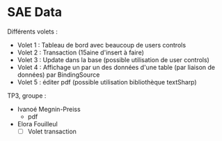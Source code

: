 # SAE Data

Différents volets :
- Volet 1 : Tableau de bord avec beaucoup de users controls
- Volet 2 : Transaction (15aine d'insert à faire)
- Volet 3 : Update dans la base (possible utilisation de user controls)
- Volet 4 : Affichage un par un des données d'une table (par liaison de données) par BindingSource
- Volet 5 : éditer pdf (possible utilisation bibliothèque textSharp)

TP3, groupe :

- Ivanoé Megnin-Preiss
  - pdf
- Elora Fouilleul
  - [ ] Volet transaction

